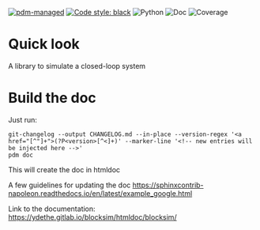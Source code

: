 [![pdm-managed](https://img.shields.io/badge/pdm-managed-blueviolet)](https://pdm.fming.dev)
[![Code style: black](https://img.shields.io/badge/code%20style-black-000000.svg)](https://github.com/psf/black)
![Python](https://img.shields.io/badge/python-3.8-green)
![Doc](htmldoc/doc_badge.svg)
![Coverage](htmldoc/cov_badge.svg)

# Quick look

A library to simulate a closed-loop system

# Build the doc

Just run:

    git-changelog --output CHANGELOG.md --in-place --version-regex '<a href="[^"]+">(?P<version>[^<]+)' --marker-line '<!-- new entries will be injected here -->'
    pdm doc

This will create the doc in htmldoc

A few guidelines for updating the doc
https://sphinxcontrib-napoleon.readthedocs.io/en/latest/example_google.html

Link to the documentation: https://ydethe.gitlab.io/blocksim/htmldoc/blocksim/
